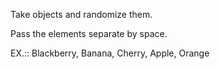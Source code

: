 Take objects and randomize them.

Pass the elements separate by space.

EX.:: Blackberry, Banana, Cherry, Apple, Orange
